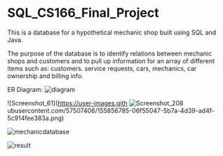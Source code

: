 # SQL_CS166_Final_Project

This is a database for a hypothetical mechanic shop built using SQL and Java. 

The purpose of the database is to identify relations between mechanic shops and customers and to pull up information for an array of different items such as: customers. service requests, cars, mechanics, car ownership and billing info. 

ER Diagram: 
![diagram](https://user-images.githubusercontent.com/57507406/155856778-e0ed6be2-f9f7-47f5-8ae1-32f98f605f6c.png)

![Screenshot_61](https://user-images.gith
![Screenshot_208](https://user-images.githubusercontent.com/57507406/155856786-0c5198ba-847f-440e-852c-6aa06e2f1f82.png)
ubusercontent.com/57507406/155856785-06f55047-5b7a-4d39-ad4f-5c914fee383a.png)

![mechanicdatabase](https://user-images.githubusercontent.com/57507406/155856780-a474184d-8634-472b-8d16-aef16b8f9552.png)

![result](https://user-images.githubusercontent.com/57507406/155856783-ac0ef83a-e054-4e68-a351-e3c4ee80efdc.png)
